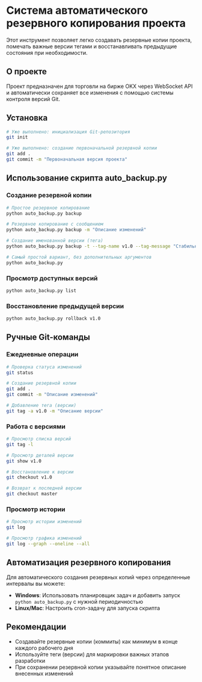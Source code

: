 # Система автоматического резервного копирования проекта

Этот инструмент позволяет легко создавать резервные копии проекта, помечать важные версии тегами и восстанавливать предыдущие состояния при необходимости.

## О проекте

Проект предназначен для торговли на бирже OKX через WebSocket API и автоматически сохраняет все изменения с помощью системы контроля версий Git.

## Установка

```bash
# Уже выполнено: инициализация Git-репозитория
git init

# Уже выполнено: создание первоначальной резервной копии
git add .
git commit -m "Первоначальная версия проекта"
```

## Использование скрипта auto_backup.py

### Создание резервной копии

```bash
# Простое резервное копирование
python auto_backup.py backup

# Резервное копирование с сообщением
python auto_backup.py backup -m "Описание изменений"

# Создание именованной версии (тега)
python auto_backup.py backup -t --tag-name v1.0 --tag-message "Стабильная версия"

# Самый простой вариант, без дополнительных аргументов
python auto_backup.py
```

### Просмотр доступных версий

```bash
python auto_backup.py list
```

### Восстановление предыдущей версии

```bash
python auto_backup.py rollback v1.0
```

## Ручные Git-команды

### Ежедневные операции

```bash
# Проверка статуса изменений
git status

# Создание резервной копии
git add .
git commit -m "Описание изменений"

# Добавление тега (версии)
git tag -a v1.0 -m "Описание версии"
```

### Работа с версиями

```bash
# Просмотр списка версий
git tag -l

# Просмотр деталей версии
git show v1.0

# Восстановление к версии
git checkout v1.0

# Возврат к последней версии
git checkout master
```

### Просмотр истории

```bash
# Просмотр истории изменений
git log

# Просмотр графика изменений
git log --graph --oneline --all
```

## Автоматизация резервного копирования

Для автоматического создания резервных копий через определенные интервалы вы можете:

- **Windows**: Использовать планировщик задач и добавить запуск `python auto_backup.py` с нужной периодичностью
- **Linux/Mac**: Настроить cron-задачу для запуска скрипта

## Рекомендации

- Создавайте резервные копии (коммиты) как минимум в конце каждого рабочего дня
- Используйте теги (версии) для маркировки важных этапов разработки
- При сохранении резервной копии указывайте понятное описание внесенных изменений 